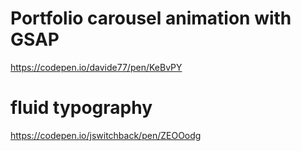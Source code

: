 # Portfolio carousel animation with GSAP
https://codepen.io/davide77/pen/KeBvPY

# fluid typography
https://codepen.io/jswitchback/pen/ZEOOodg